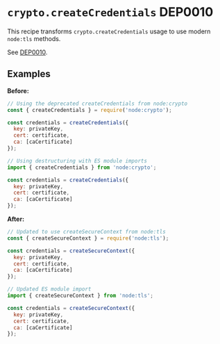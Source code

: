 # `crypto.createCredentials` DEP0010

This recipe transforms `crypto.createCredentials` usage to use modern `node:tls` methods.

See [DEP0010](https://nodejs.org/api/deprecations.html#DEP0010).

## Examples

**Before:**
```js
// Using the deprecated createCredentials from node:crypto
const { createCredentials } = require('node:crypto');

const credentials = createCredentials({
  key: privateKey,
  cert: certificate,
  ca: [caCertificate]
});

// Using destructuring with ES module imports
import { createCredentials } from 'node:crypto';

const credentials = createCredentials({
  key: privateKey,
  cert: certificate,
  ca: [caCertificate]
});
```

**After:**
```js
// Updated to use createSecureContext from node:tls
const { createSecureContext } = require('node:tls');

const credentials = createSecureContext({
  key: privateKey,
  cert: certificate,
  ca: [caCertificate]
});

// Updated ES module import
import { createSecureContext } from 'node:tls';

const credentials = createSecureContext({
  key: privateKey,
  cert: certificate,
  ca: [caCertificate]
});
```
